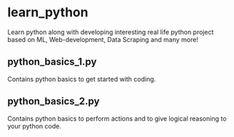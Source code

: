 # learn_python
Learn python along with developing interesting real life python project based on ML, Web-development, Data Scraping and many more!

## python_basics_1.py
Contains python basics to get started with coding.

## python_basics_2.py
Contains python basics to perform actions and to give logical reasoning to your python code.
